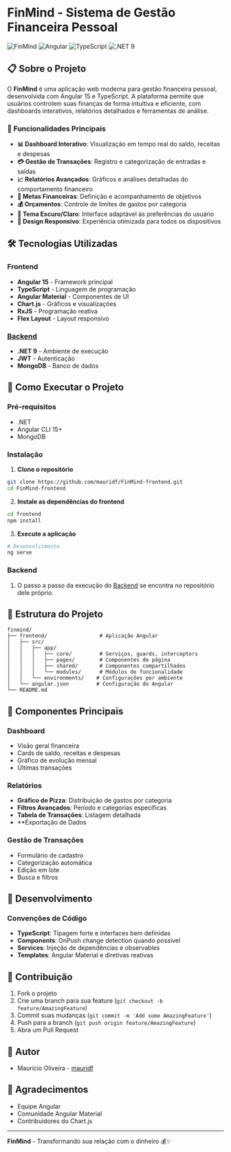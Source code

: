 # FinMind - Sistema de Gestão Financeira Pessoal

![FinMind](https://img.shields.io/badge/FinMind-Personal%20Finance%20Manager-blue)
![Angular](https://img.shields.io/badge/Angular-15-DD0031?logo=angular)
![TypeScript](https://img.shields.io/badge/TypeScript-5.0-3178C6?logo=typescript)
![.NET 9](https://img.shields.io/badge/.NET-9-339933?logo=dotnet)

## 📋 Sobre o Projeto

O **FinMind** é uma aplicação web moderna para gestão financeira pessoal, desenvolvida com Angular 15 e TypeScript. A plataforma permite que usuários controlem suas finanças de forma intuitiva e eficiente, com dashboards interativos, relatórios detalhados e ferramentas de análise.

### 🎯 Funcionalidades Principais

- **📊 Dashboard Interativo**: Visualização em tempo real do saldo, receitas e despesas
- **💳 Gestão de Transações**: Registro e categorização de entradas e saídas
- **📈 Relatórios Avançados**: Gráficos e análises detalhadas do comportamento financeiro
- **🎯 Metas Financeiras**: Definição e acompanhamento de objetivos
- **💰 Orçamentos**: Controle de limites de gastos por categoria
- **🌙 Tema Escuro/Claro**: Interface adaptável às preferências do usuário
- **📱 Design Responsivo**: Experiência otimizada para todos os dispositivos

## 🛠️ Tecnologias Utilizadas

### Frontend
- **Angular 15** - Framework principal
- **TypeScript** - Linguagem de programação
- **Angular Material** - Componentes de UI
- **Chart.js** - Gráficos e visualizações
- **RxJS** - Programação reativa
- **Flex Layout** - Layout responsivo

### [Backend](https://github.com/mauridf/FinMind)
- **.NET 9** - Ambiente de execução
- **JWT** - Autenticação
- **MongoDB** - Banco de dados

## 🚀 Como Executar o Projeto

### Pré-requisitos
- .NET
- Angular CLI 15+
- MongoDB

### Instalação

1. **Clone o repositório**
```bash
git clone https://github.com/mauridf/FinMind-frontend.git
cd FinMind-frontend
```

2. **Instale as dependências do frontend**
```bash
cd frontend
npm install
```

3. **Execute a aplicação**
```bash
# Desenvolvimento
ng serve
```

### Backend

1. O passo a passo da execução do [Backend](https://github.com/mauridf/FinMind) se encontra no repositório dele próprio.

## 📁 Estrutura do Projeto

```
finmind/
├── frontend/                 # Aplicação Angular
│   ├── src/
│   │   ├── app/
│   │   │   ├── core/         # Serviços, guards, interceptors
│   │   │   ├── pages/        # Componentes de página
│   │   │   ├── shared/       # Componentes compartilhados
│   │   │   └── modules/      # Módulos de funcionalidade
│   │   └── environments/    # Configurações por ambiente
│   └── angular.json         # Configuração do Angular
└── README.md
```

## 🎨 Componentes Principais

### Dashboard
- Visão geral financeira
- Cards de saldo, receitas e despesas
- Gráfico de evolução mensal
- Últimas transações

### Relatórios
- **Gráfico de Pizza**: Distribuição de gastos por categoria
- **Filtros Avançados**: Período e categorias específicas
- **Tabela de Transações**: Listagem detalhada
- **Exportação de Dados

### Gestão de Transações
- Formulário de cadastro
- Categorização automática
- Edição em lote
- Busca e filtros

## 🔧 Desenvolvimento

### Convenções de Código

- **TypeScript**: Tipagem forte e interfaces bem definidas
- **Components**: OnPush change detection quando possível
- **Services**: Injeção de dependências e observables
- **Templates**: Angular Material e diretivas reativas

## 🤝 Contribuição

1. Fork o projeto
2. Crie uma branch para sua feature (`git checkout -b feature/AmazingFeature`)
3. Commit suas mudanças (`git commit -m 'Add some AmazingFeature'`)
4. Push para a branch (`git push origin feature/AmazingFeature`)
5. Abra um Pull Request

## 👥 Autor

- Maurício Oliveira - [mauridf](https://github.com/mauridf)

## 🙏 Agradecimentos

- Equipe Angular
- Comunidade Angular Material
- Contribuidores do Chart.js

---

**FinMind** - Transformando sua relação com o dinheiro 💰✨
